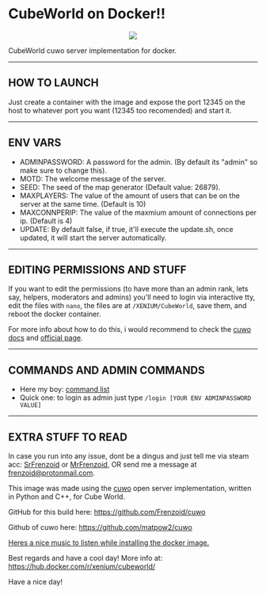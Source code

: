 # CubeWorld on Docker!!
<p align="center">
  <img src="https://upload.wikimedia.org/wikipedia/commons/4/44/Cubeworld_logo.png"></img>
<p >
CubeWorld cuwo server implementation for docker.

* * *
HOW TO LAUNCH
---

Just create a container with the image and expose the port 12345 on the host to whatever port you want (12345 too recomended) and start it.

* * *
ENV VARS
----
- ADMINPASSWORD: A password for the admin. (By default its "admin" so make sure to change this).
- MOTD: The welcome message of the server.
- SEED: The seed of the map generator  (Default value: 26879).
- MAXPLAYERS: The value of the amount of users that can be on the server at the same time. (Default is 10)
- MAXCONNPERIP: The value of the maxmium amount of connections per ip. (Default is 4)
- UPDATE: By default false, if true, it'll execute the update.sh, once updated, it will start the server automatically.

* * *
EDITING PERMISSIONS AND STUFF
---
If you want to edit the permissions (to have more than an admin rank, lets say, helpers, moderators and admins) you'll need to login via interactive tty, edit the files with ```nano```, the files are at  ```/XENIUM/CubeWorld```, save them, and reboot the docker container.

For more info  about  how to do this, i would recommend to check the [cuwo docs](https://github.com/matpow2/cuwo/wiki) and [official page](http://cuwo.org/).

* * *
COMMANDS AND ADMIN COMMANDS
---
- Here my boy: [command list](https://github.com/matpow2/cuwo/wiki/Commands)
- Quick one: to login as admin just type ```/login [YOUR ENV ADMINPASSWORD VALUE]```

* * *
EXTRA STUFF TO READ
---
In case you run into any issue, dont be a dingus and just tell me via steam acc: [SrFrenzoid](https://steamcommunity.com/profiles/76561198050154084/) or [MrFrenzoid](https://steamcommunity.com/id/MrFren/), OR send me a message at frenzoid@protonmail.com.

This image was made using the [cuwo](http://cuwo.org/#about) open server implementation, written in Python and C++, for Cube World.

GitHub for this build here: https://github.com/Frenzoid/cuwo

Github of cuwo here: https://github.com/matpow2/cuwo

[Heres a nice music to listen while installing the docker image.](https://www.youtube.com/watch?v=_5w8SJ3yVsc)

Best regards and have a cool day!
More info at: https://hub.docker.com/r/xenium/cubeworld/

Have a nice day!
